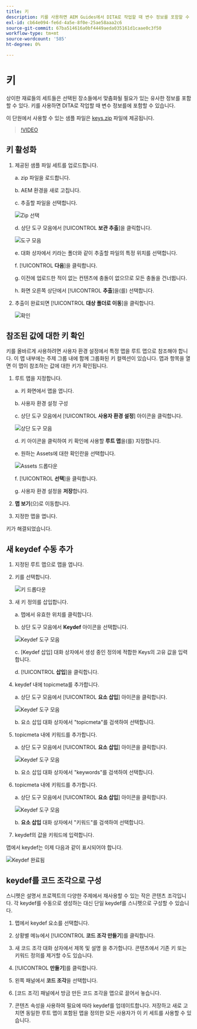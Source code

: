 ```yaml
---
title: 키
description: 키를 사용하면 AEM Guides에서 DITA로 작업할 때 변수 정보를 포함할 수 있습니다
exl-id: cb64e094-fe6d-4a5e-8f0e-25ae58aaa2c6
source-git-commit: 67ba514616a0bf4449aeda035161d1caae0c3f50
workflow-type: tm+mt
source-wordcount: '585'
ht-degree: 0%

---
```


# 키

상이한 재료들의 세트들은 선택된 장소들에서 맞춤화될 필요가 있는 유사한 정보를 포함할 수 있다. 키를 사용하면 DITA로 작업할 때 변수 정보를에 포함할 수 있습니다.

이 단원에서 사용할 수 있는 샘플 파일은 [keys.zip](assets/keys.zip) 파일에 제공됩니다.

>[!VIDEO](https://video.tv.adobe.com/v/342756?quality=12&learn=on)

## 키 활성화

1. 제공된 샘플 파일 세트를 업로드합니다.

   a. zip 파일을 로드합니다.

   b. AEM 환경을 새로 고칩니다.

   c. 추출할 파일을 선택합니다.

   ![Zip 선택](images/lesson-9/select-zip.png)

   d. 상단 도구 모음에서 [!UICONTROL **보관 추출**]&#x200B;을 클릭합니다.

   ![도구 모음](images/lesson-9/extract-archive.png)

   e. 대화 상자에서 키라는 폴더와 같이 추출할 파일의 특정 위치를 선택합니다.

   f. [!UICONTROL **다음**]&#x200B;을 클릭합니다.

   g. 이전에 업로드한 적이 없는 컨텐츠에 충돌이 없으므로 모든 충돌을 건너뜁니다.

   h. 화면 오른쪽 상단에서 [!UICONTROL **추출**]&#x200B;을(를) 선택합니다.

1. 추출이 완료되면 [!UICONTROL **대상 폴더로 이동**]&#x200B;을 클릭합니다.

   ![확인](images/lesson-9/go-to-target.png)

## 참조된 값에 대한 키 확인

키를 올바르게 사용하려면 사용자 환경 설정에서 특정 맵을 루트 맵으로 참조해야 합니다. 이 맵 내부에는 주제 그룹 내에 함께 그룹화된 키 컬렉션이 있습니다. 맵과 항목을 열면 이 맵이 참조하는 값에 대한 키가 확인됩니다.

1. 루트 맵을 지정합니다.

   a. 키 화면에서 맵을 엽니다.

   b. 사용자 환경 설정 구성

   c. 상단 도구 모음에서 [!UICONTROL **사용자 환경 설정**] 아이콘을 클릭합니다.

   ![상단 도구 모음](images/lesson-9/author-view.png)

   d. 키 아이콘을 클릭하여 키 확인에 사용할 **루트 맵**&#x200B;을(를) 지정합니다.

   e. 원하는 Assets에 대한 확인란을 선택합니다.

   ![Assets 드롭다운](images/lesson-9/select-assets.png)

   f. [!UICONTROL **선택**]&#x200B;을 클릭합니다.

   g. 사용자 환경 설정을 **저장**&#x200B;합니다.

1. **맵 보기**(으)로 이동합니다.

1. 지정한 맵을 엽니다.

키가 해결되었습니다.

## 새 keydef 수동 추가

1. 지정된 루트 맵으로 맵을 엽니다.

1. 키를 선택합니다.

   ![키 드롭다운](images/lesson-9/hybrid-key.png)

1. 새 키 정의를 삽입합니다.

   a. 맵에서 유효한 위치를 클릭합니다.

   b. 상단 도구 모음에서 **Keydef** 아이콘을 선택합니다.

   ![Keydef 도구 모음](images/lesson-9/key-icon.png)

   c. [Keydef 삽입] 대화 상자에서 생성 중인 정의에 적합한 Keys의 고유 값을 입력합니다.

   d. [!UICONTROL **삽입**]&#x200B;을 클릭합니다.

1. keydef 내에 topicmeta를 추가합니다.

   a. 상단 도구 모음에서 [!UICONTROL **요소 삽입**] 아이콘을 클릭합니다.

   ![Keydef 도구 모음](images/lesson-9/add-icon.png)

   b. 요소 삽입 대화 상자에서 &quot;topicmeta&quot;를 검색하여 선택합니다.

1. topicmeta 내에 키워드를 추가합니다.

   a. 상단 도구 모음에서 [!UICONTROL **요소 삽입**] 아이콘을 클릭합니다.

   ![Keydef 도구 모음](images/lesson-9/add-icon.png)

   b. 요소 삽입 대화 상자에서 &quot;keywords&quot;를 검색하여 선택합니다.

1. topicmeta 내에 키워드를 추가합니다.

   a. 상단 도구 모음에서 [!UICONTROL **요소 삽입**] 아이콘을 클릭합니다.

   ![Keydef 도구 모음](images/lesson-9/add-icon.png)

   b. **요소 삽입** 대화 상자에서 &quot;키워드&quot;를 검색하여 선택합니다.

1. keydef의 값을 키워드에 입력합니다.

맵에서 keydef는 이제 다음과 같이 표시되어야 합니다.

![Keydef 완료됨](images/lesson-9/keydef.png)

## keydef를 코드 조각으로 구성

스니펫은 설명서 프로젝트의 다양한 주제에서 재사용할 수 있는 작은 콘텐츠 조각입니다. 각 keydef를 수동으로 생성하는 대신 단일 keydef를 스니펫으로 구성할 수 있습니다.

1. 맵에서 keydef 요소를 선택합니다.

1. 상황별 메뉴에서 [!UICONTROL **코드 조각 만들기**]&#x200B;를 클릭합니다.

1. 새 코드 조각 대화 상자에서 제목 및 설명 을 추가합니다.
콘텐츠에서 기존 키 또는 키워드 정의를 제거할 수도 있습니다.

1. [!UICONTROL **만들기**]&#x200B;를 클릭합니다.

1. 왼쪽 패널에서 **코드 조각**&#x200B;을 선택합니다.

1. [코드 조각] 패널에서 방금 만든 코드 조각을 맵으로 끌어서 놓습니다.

1. 콘텐츠 속성을 사용하여 필요에 따라 keydef를 업데이트합니다.
저장하고 새로 고치면 동일한 루트 맵이 포함된 맵을 정의한 모든 사용자가 이 키 세트를 사용할 수 있습니다.
